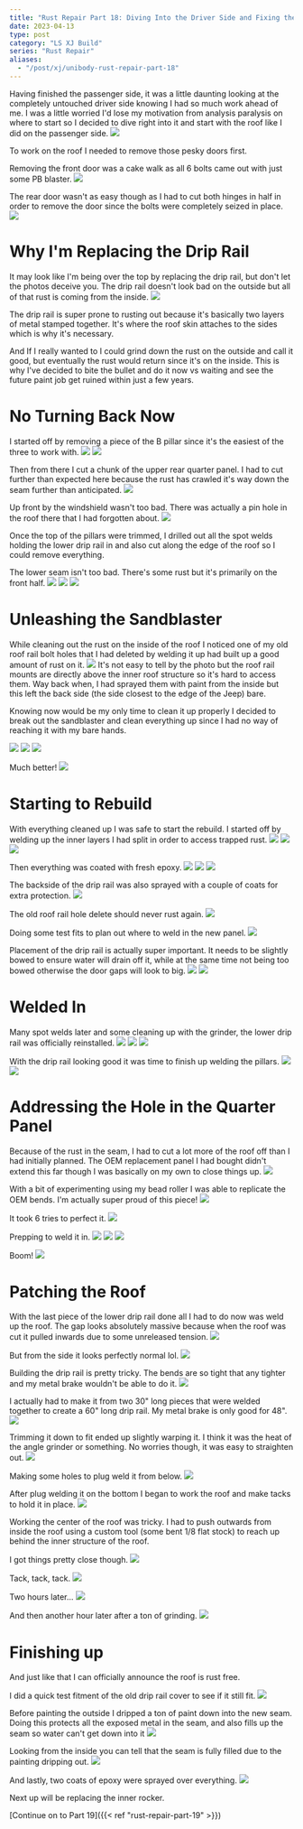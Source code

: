 ```yaml
---
title: "Rust Repair Part 18: Diving Into the Driver Side and Fixing the Drip Rail"
date: 2023-04-13
type: post
category: "LS XJ Build"
series: "Rust Repair"
aliases:
  - "/post/xj/unibody-rust-repair-part-18"
---
```


Having finished the passenger side, it was a little daunting looking at the completely untouched driver side knowing I had so much work ahead of me. I was a little worried I'd lose my motivation from analysis paralysis on where to start so I decided to dive right into it and start with the roof like I did on the passenger side.
![](images/1.jpg)

To work on the roof I needed to remove those pesky doors first.

Removing the front door was a cake walk as all 6 bolts came out with just some PB blaster.
![](images/2.jpg)

The rear door wasn't as easy though as I had to cut both hinges in half in order to remove the door since the bolts were completely seized in place.
![](images/3.jpg)

# Why I'm Replacing the Drip Rail

It may look like I'm being over the top by replacing the drip rail, but don't let the photos deceive you. The drip rail doesn't look bad on the outside but all of that rust is coming from the inside.
![](images/4.jpg)

The drip rail is super prone to rusting out because it's basically two layers of metal stamped together. It's where the roof skin attaches to the sides which is why it's necessary.

And If I really wanted to I could grind down the rust on the outside and call it good, but eventually the rust would return since it's on the inside. This is why I've decided to bite the bullet and do it now vs waiting and see the future paint job get ruined within just a few years.

# No Turning Back Now

I started off by removing a piece of the B pillar since it's the easiest of the three to work with.
![](images/5.jpg)
![](images/6.jpg)

Then from there I cut a chunk of the upper rear quarter panel. I had to cut further than expected here because the rust has crawled it's way down the seam further than anticipated.
![](images/7.jpg)

Up front by the windshield wasn't too bad. There was actually a pin hole in the roof there that I had forgotten about.
![](images/8.jpg)

Once the top of the pillars were trimmed, I drilled out all the spot welds holding the lower drip rail in and also cut along the edge of the roof so I could remove everything.

The lower seam isn't too bad. There's some rust but it's primarily on the front half.
![](images/9.jpg)
![](images/10.jpg)
![](images/11.jpg)

# Unleashing the Sandblaster

While cleaning out the rust on the inside of the roof I noticed one of my old roof rail bolt holes that I had deleted by welding it up had built up a good amount of rust on it.
![](images/12.jpg)
It's not easy to tell by the photo but the roof rail mounts are directly above the inner roof structure so it's hard to access them. Way back when, I had sprayed them with paint from the inside but this left the back side (the side closest to the edge of the Jeep) bare.

Knowing now would be my only time to clean it up properly I decided to break out the sandblaster and clean everything up since I had no way of reaching it with my bare hands.

![](images/13.jpg)
![](images/14.jpg)
![](images/15.jpg)

Much better!
![](images/16.jpg)

# Starting to Rebuild

With everything cleaned up I was safe to start the rebuild. I started off by welding up the inner layers I had split in order to access trapped rust.
![](images/17.jpg)
![](images/18.jpg)
![](images/19.jpg)

Then everything was coated with fresh epoxy.
![](images/20.jpg)
![](images/21.jpg)
![](images/22.jpg)

The backside of the drip rail was also sprayed with a couple of coats for extra protection.
![](images/23.jpg)

The old roof rail hole delete should never rust again.
![](images/24.jpg)

Doing some test fits to plan out where to weld in the new panel.
![](images/25.jpg)

Placement of the drip rail is actually super important. It needs to be slightly bowed to ensure water will drain off it, while at the same time not being too bowed otherwise the door gaps will look to big.
![](images/26.jpg)
![](images/27.jpg)

# Welded In

Many spot welds later and some cleaning up with the grinder, the lower drip rail was officially reinstalled.
![](images/28.jpg)
![](images/29.jpg)
![](images/30.jpg)

With the drip rail looking good it was time to finish up welding the pillars.
![](images/31.jpg)
![](images/32.jpg)

# Addressing the Hole in the Quarter Panel

Because of the rust in the seam, I had to cut a lot more of the roof off than I had initially planned. The OEM replacement panel I had bought didn't extend this far though I was basically on my own to close things up.
![](images/33.jpg)

With a bit of experimenting using my bead roller I was able to replicate the OEM bends. I'm actually super proud of this piece!
![](images/34.jpg)

It took 6 tries to perfect it.
![](images/35.jpg)

Prepping to weld it in.
![](images/36.jpg)
![](images/37.jpg)
![](images/39.jpg)

Boom!
![](images/40.jpg)

# Patching the Roof

With the last piece of the lower drip rail done all I had to do now was weld up the roof. The gap looks absolutely massive because when the roof was cut it pulled inwards due to some unreleased tension.
![](images/38.jpg)

But from the side it looks perfectly normal lol.
![](images/41.jpg)

Building the drip rail is pretty tricky. The bends are so tight that any tighter and my metal brake wouldn't be able to do it.
![](images/42.jpg)

I actually had to make it from two 30" long pieces that were welded together to create a 60" long drip rail. My metal brake is only good for 48".
![](images/43.jpg)

Trimming it down to fit ended up slightly warping it. I think it was the heat of the angle grinder or something. No worries though, it was easy to straighten out.
![](images/44.jpg)

Making some holes to plug weld it from below.
![](images/45.jpg)

After plug welding it on the bottom I began to work the roof and make tacks to hold it in place.
![](images/46.jpg)

Working the center of the roof was tricky. I had to push outwards from inside the roof using a custom tool (some bent 1/8 flat stock) to reach up behind the inner structure of the roof.

I got things pretty close though.
![](images/47.jpg)

Tack, tack, tack.
![](images/48.jpg)

Two hours later...
![](images/49.jpg)

And then another hour later after a ton of grinding.
![](images/50.jpg)

# Finishing up

And just like that I can officially announce the roof is rust free.

I did a quick test fitment of the old drip rail cover to see if it still fit.
![](images/51.jpg)

Before painting the outside I dripped a ton of paint down into the new seam. Doing this protects all the exposed metal in the seam, and also fills up the seam so water can't get down into it
![](images/52.jpg)

Looking from the inside you can tell that the seam is fully filled due to the painting dripping out.
![](images/53.jpg)

And lastly, two coats of epoxy were sprayed over everything.
![](images/54.jpg)

Next up will be replacing the inner rocker.

[Continue on to Part 19]({{< ref "rust-repair-part-19" >}})
